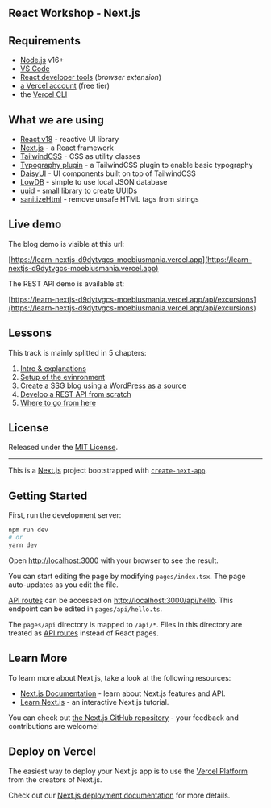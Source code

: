 ## React Workshop - Next.js

## Requirements

- [Node.js](https://nodejs.org/) v16+
- [VS Code](https://code.visualstudio.com/)
- [React developer tools](https://chrome.google.com/webstore/detail/react-developer-tools/fmkadmapgofadopljbjfkapdkoienihi) (_browser extension_)
- [a Vercel account](https://vercel.com/) (free tier)
- the [Vercel CLI](https://vercel.com/docs/cli)

## What we are using

- [React v18](https://reactjs.org/) - reactive UI library
- [Next.js](https://nextjs.org/) - a React framework
- [TailwindCSS](https://tailwindcss.com/) - CSS as utility classes
- [Typography plugin](https://tailwindcss.com/docs/typography-plugin) - a TailwindCSS plugin to enable basic typography
- [DaisyUI](https://daisyui.com/) - UI components built on top of TailwindCSS
- [LowDB](https://github.com/typicode/lowdb) - simple to use local JSON database
- [uuid](https://github.com/uuidjs/uuid) - small library to create UUIDs
- [sanitizeHtml](https://www.npmjs.com/package/sanitize-html) - remove unsafe HTML tags from strings

## Live demo

The blog demo is visible at this url:

[https://learn-nextjs-d9dytvgcs-moebiusmania.vercel.app](https://learn-nextjs-d9dytvgcs-moebiusmania.vercel.app)

The REST API demo is available at:

[https://learn-nextjs-d9dytvgcs-moebiusmania.vercel.app/api/excursions](https://learn-nextjs-d9dytvgcs-moebiusmania.vercel.app/api/excursions)

## Lessons

This track is mainly splitted in 5 chapters:

1. [Intro & explanations](docs/01.intro.md)
2. [Setup of the evinronment](docs/02.setup.md)
3. [Create a SSG blog using a WordPress as a source](docs/03.blog.md)
4. [Develop a REST API from scratch](docs/04.api.md)
5. [Where to go from here](docs/05.end.md)

## License

Released under the [MIT License](LICENSE).

---

This is a [Next.js](https://nextjs.org/) project bootstrapped with [`create-next-app`](https://github.com/vercel/next.js/tree/canary/packages/create-next-app).

## Getting Started

First, run the development server:

```bash
npm run dev
# or
yarn dev
```

Open [http://localhost:3000](http://localhost:3000) with your browser to see the result.

You can start editing the page by modifying `pages/index.tsx`. The page auto-updates as you edit the file.

[API routes](https://nextjs.org/docs/api-routes/introduction) can be accessed on [http://localhost:3000/api/hello](http://localhost:3000/api/hello). This endpoint can be edited in `pages/api/hello.ts`.

The `pages/api` directory is mapped to `/api/*`. Files in this directory are treated as [API routes](https://nextjs.org/docs/api-routes/introduction) instead of React pages.

## Learn More

To learn more about Next.js, take a look at the following resources:

- [Next.js Documentation](https://nextjs.org/docs) - learn about Next.js features and API.
- [Learn Next.js](https://nextjs.org/learn) - an interactive Next.js tutorial.

You can check out [the Next.js GitHub repository](https://github.com/vercel/next.js/) - your feedback and contributions are welcome!

## Deploy on Vercel

The easiest way to deploy your Next.js app is to use the [Vercel Platform](https://vercel.com/new?utm_medium=default-template&filter=next.js&utm_source=create-next-app&utm_campaign=create-next-app-readme) from the creators of Next.js.

Check out our [Next.js deployment documentation](https://nextjs.org/docs/deployment) for more details.
